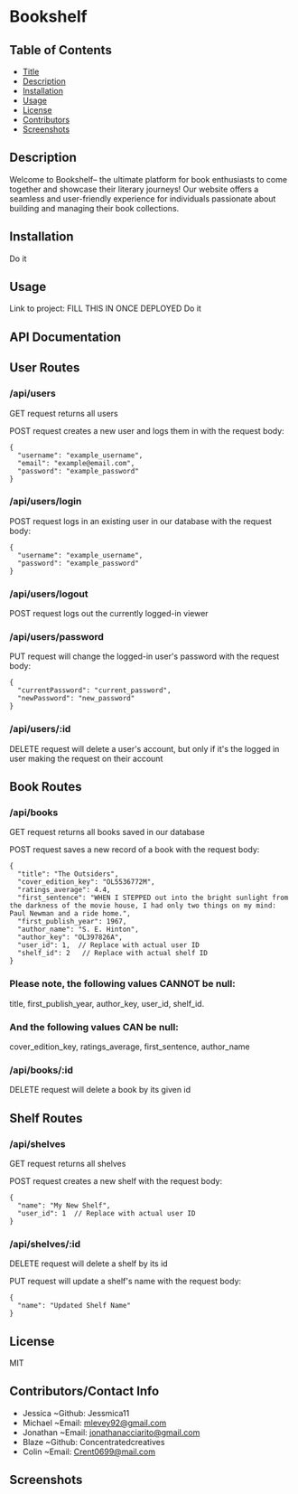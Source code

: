 # Bookshelf

## Table of Contents

- [Title](#title)
- [Description](#description)
- [Installation](#installation)
- [Usage](#usage)
- [License](#license)
- [Contributors](#contributors)
- [Screenshots](#screenshots)

## Description

Welcome to Bookshelf– the ultimate platform for book enthusiasts to come together and showcase their literary journeys! Our website offers a seamless and user-friendly experience for individuals passionate about building and managing their book collections.

## Installation

Do it

## Usage

Link to project: FILL THIS IN ONCE DEPLOYED
Do it

## API Documentation

## User Routes

### /api/users

GET request returns all users

POST request creates a new user and logs them in with the request body:

    {
      "username": "example_username",
      "email": "example@email.com",
      "password": "example_password"
    }

### /api/users/login

POST request logs in an existing user in our database with the request body:

    {
      "username": "example_username",
      "password": "example_password"
    }

### /api/users/logout

POST request logs out the currently logged-in viewer

### /api/users/password

PUT request will change the logged-in user's password with the request body:

    {
      "currentPassword": "current_password",
      "newPassword": "new_password"
    }

### /api/users/:id

DELETE request will delete a user's account, but only if it's the logged in user making the request on their account

## Book Routes

### /api/books

GET request returns all books saved in our database

POST request saves a new record of a book with the request body:

    {
      "title": "The Outsiders",
      "cover_edition_key": "OL5536772M",
      "ratings_average": 4.4,
      "first_sentence": "WHEN I STEPPED out into the bright sunlight from the darkness of the movie house, I had only two things on my mind: Paul Newman and a ride home.",
      "first_publish_year": 1967,
      "author_name": "S. E. Hinton",
      "author_key": "OL397826A",
      "user_id": 1,  // Replace with actual user ID
      "shelf_id": 2   // Replace with actual shelf ID
    }

### Please note, the following values CANNOT be null:

title, first_publish_year, author_key, user_id, shelf_id.

### And the following values CAN be null:

cover_edition_key, ratings_average, first_sentence, author_name

### /api/books/:id
DELETE request will delete a book by its given id

## Shelf Routes

### /api/shelves
GET request returns all shelves

POST request creates a new shelf with the request body:

    {
      "name": "My New Shelf",
      "user_id": 1  // Replace with actual user ID
    }

### /api/shelves/:id
DELETE request will delete a shelf by its id

PUT request will update a shelf's name with the request body:

    {
      "name": "Updated Shelf Name"
    }


## License

MIT

## Contributors/Contact Info

- Jessica ~Github: Jessmica11 
- Michael ~Email: mlevey92@gmail.com 
- Jonathan ~Email: jonathanacciarito@gmail.com
- Blaze ~Github: Concentratedcreatives
- Colin ~Email: Crent0699@mail.com 

## Screenshots
